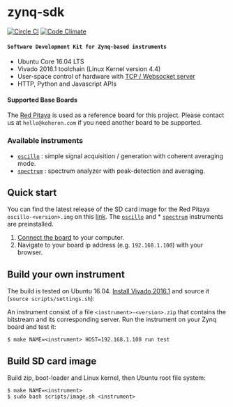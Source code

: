 # zynq-sdk

[![Circle CI](https://circleci.com/gh/Koheron/zynq-sdk.svg?style=shield)](https://circleci.com/gh/Koheron/zynq-sdk)
[![Code Climate](https://codeclimate.com/github/Koheron/zynq-sdk/badges/gpa.svg)](https://codeclimate.com/github/Koheron/zynq-sdk)

#### `Software Development Kit for Zynq-based instruments`

* Ubuntu Core 16.04 LTS
* Vivado 2016.1 toolchain (Linux Kernel version 4.4)
* User-space control of hardware with [TCP / Websocket server](https://github.com/Koheron/tcp-server)
* HTTP, Python and Javascript APIs

#### Supported Base Boards

The [Red Pitaya](http://redpitaya.com) is used as a reference board for this project. Please contact us at `hello@koheron.com` if you need another board to be supported.

### Available instruments

* [`oscillo`](https://github.com/Koheron/zynq-sdk/tree/master/projects/oscillo) : simple signal acquisition / generation with coherent averaging mode.
* [`spectrum`](https://github.com/Koheron/zynq-sdk/tree/master/projects/spectrum) : spectrum analyzer with peak-detection and averaging.

## Quick start

You can find the latest release of the SD card image for the Red Pitaya `oscillo-<version>.img` on this [link](https://github.com/Koheron/zynq-sdk/releases). The [`oscillo`](https://github.com/Koheron/zynq-sdk/tree/master/projects/oscillo) and * [`spectrum`](https://github.com/Koheron/zynq-sdk/tree/master/projects/spectrum) instruments are preinstalled.

1. [Connect the board](http://www.koheron.com/products/laser-development-kit/getting-started/) to your computer.
2. Navigate to your board ip address (e.g. `192.168.1.100`) with your browser.

## Build your own instrument

The build is tested on Ubuntu 16.04.
[Install Vivado 2016.1](https://github.com/Koheron/zynq-sdk/issues/101) and source it (`source scripts/settings.sh`):

An instrument consist of a file `<instrument>-<version>.zip` that contains the bitstream and its corresponding server.
Run the instrument on your Zynq board and test it:
```
$ make NAME=<instrument> HOST=192.168.1.100 run test
```

## Build SD card image

Build zip, boot-loader and Linux kernel, then Ubuntu root file system:
```
$ make NAME=<instrument>
$ sudo bash scripts/image.sh <instrument>
```

